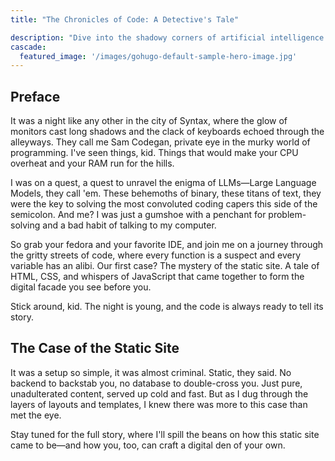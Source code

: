 ```yaml
---
title: "The Chronicles of Code: A Detective's Tale"

description: "Dive into the shadowy corners of artificial intelligence and coding, where every algorithm holds a secret and every line of code whispers lies and truths alike."
cascade:
  featured_image: '/images/gohugo-default-sample-hero-image.jpg'
---
```

## Preface
It was a night like any other in the city of Syntax, where the glow of monitors cast long shadows and the clack of keyboards echoed through the alleyways. They call me Sam Codegan, private eye in the murky world of programming. I've seen things, kid. Things that would make your CPU overheat and your RAM run for the hills.

I was on a quest, a quest to unravel the enigma of LLMs—Large Language Models, they call 'em. These behemoths of binary, these titans of text, they were the key to solving the most convoluted coding capers this side of the semicolon. And me? I was just a gumshoe with a penchant for problem-solving and a bad habit of talking to my computer.

So grab your fedora and your favorite IDE, and join me on a journey through the gritty streets of code, where every function is a suspect and every variable has an alibi. Our first case? The mystery of the static site. A tale of HTML, CSS, and whispers of JavaScript that came together to form the digital facade you see before you.

Stick around, kid. The night is young, and the code is always ready to tell its story.

## The Case of the Static Site
It was a setup so simple, it was almost criminal. Static, they said. No backend to backstab you, no database to double-cross you. Just pure, unadulterated content, served up cold and fast. But as I dug through the layers of layouts and templates, I knew there was more to this case than met the eye.

Stay tuned for the full story, where I'll spill the beans on how this static site came to be—and how you, too, can craft a digital den of your own.